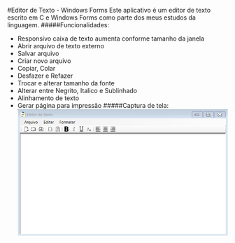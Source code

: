 #Editor de Texto - Windows Forms
Este aplicativo é um editor de texto escrito em C e Windows Forms como parte dos meus estudos da linguagem.
#####Funcionalidades:
* Responsivo caixa de texto aumenta conforme tamanho da janela 
* Abrir arquivo de texto externo
* Salvar arquivo
* Criar novo arquivo
* Copiar, Colar
* Desfazer e Refazer
* Trocar e alterar tamanho da fonte
* Alterar entre Negrito, Italico e Sublinhado
* Alinhamento de texto
* Gerar página para impressão
#####Captura de tela:
![Imagem do programa](Imagens/1.png)

